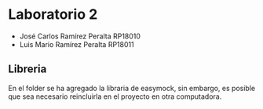 # Laboratorio 2

- José Carlos Ramírez Peralta RP18010
- Luis Mario Ramírez Peralta RP18011

## Libreria

En el folder se ha agregado la libraria de easymock, sin embargo, es posible que sea necesario reincluirla en el proyecto en otra computadora. 